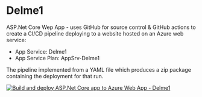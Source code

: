 # Delme1

ASP.Net Core Wep App - uses GitHub for source control & GitHub actions to create a CI/CD pipeline deploying to a website hosted on an Azure web service:

- App Service: Delme1 
- App Service Plan: AppSrv-Delme1

The pipeline implemented from a YAML file which produces a zip package containing the deployment for that run.

[![Build and deploy ASP.Net Core app to Azure Web App - Delme1](https://github.com/DustyDaze/Delme1/actions/workflows/master_delme1.yml/badge.svg)](https://github.com/DustyDaze/Delme1/actions/workflows/master_delme1.yml)
